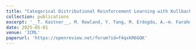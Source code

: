 ```yaml
---
title: "Categorical Distributional Reinforcement Learning with Kullback-Leibler Divergence: Convergence and Asymptotics"
collection: publications
excerpt: '__T. Kastner__, M. Rowland, Y. Tang, M. Erdogdu, A.-m. Farahmand.'
date: 2025-05-01
venue: 'ICML'
paperurl: 'https://openreview.net/forum?id=f4qxkR6GQK'
---
```


